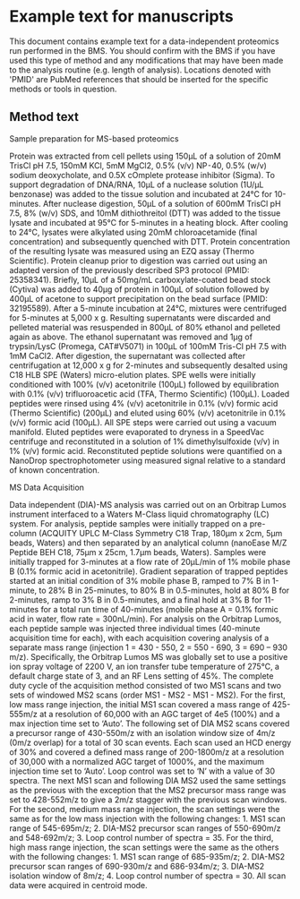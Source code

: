 # Example text for manuscripts <!-- omit in toc -->

This document contains example text for a data-independent proteomics run performed in the BMS. You should confirm with the BMS if you have used this type of method and any modifications that may have been made to the analysis routine (e.g. length of analysis). Locations denoted with 'PMID' are PubMed references that should be inserted for the specific methods or tools in question. 

## Method text

Sample preparation for MS-based proteomics

Protein was extracted from cell pellets using 150μL of a solution of 20mM TrisCl pH 7.5, 150mM KCl, 5mM MgCl2, 0.5% (v/v) NP⁃40, 0.5% (w/v) sodium deoxycholate, and 0.5X cOmplete protease inhibitor (Sigma). To support degradation of DNA/RNA, 10μL of a nuclease solution (1U/μL benzonase) was added to the tissue solution and incubated at 24°C for 10-minutes. After nuclease digestion, 50μL of a solution of 600mM TrisCl pH 7.5, 8% (w/v) SDS, and 10mM dithiothreitol (DTT) was added to the tissue lysate and incubated at 95°C for 5-minutes in a heating block. After cooling to 24°C, lysates were alkylated using 20mM chloroacetamide (final concentration) and subsequently quenched with DTT. Protein concentration of the resulting lysate was measured using an EZQ assay (Thermo Scientific). Protein cleanup prior to digestion was carried out using an adapted version of the previously described SP3 protocol (PMID: 25358341). Briefly, 10μL of a 50mg/mL carboxylate-coated bead stock (Cytiva) was added to 40μg of protein in 100μL of solution followed by 400μL of acetone to support precipitation on the bead surface (PMID: 32195589). After a 5-minute incubation at 24°C, mixtures were centrifuged for 5-minutes at 5,000 x g. Resulting supernatants were discarded and pelleted material was resuspended in 800μL of 80% ethanol and pelleted again as above. The ethanol supernatant was removed and 1μg of trypsin/LysC (Promega, CAT#V5071) in 100μL of 100mM Tris-Cl pH 7.5 with 1mM CaCl2. After digestion, the supernatant was collected after centrifugation at 12,000 x g for 2-minutes and subsequently desalted using C18 HLB SPE (Waters) micro-elution plates. SPE wells were initially conditioned with 100% (v/v) acetonitrile (100μL) followed by equilibration with 0.1% (v/v) trifluoroacetic acid (TFA, Thermo Scientific) (100μL). Loaded peptides were rinsed using 4% (v/v) acetonitrile in 0.1% (v/v) formic acid (Thermo Scientific) (200μL) and eluted using 60% (v/v) acetonitrile in 0.1% (v/v) formic acid (100μL). All SPE steps were carried out using a vacuum manifold. Eluted peptides were evaporated to dryness in a SpeedVac centrifuge and reconstituted in a solution of 1% dimethylsulfoxide (v/v) in 1% (v/v) formic acid. Reconstituted peptide solutions were quantified on a NanoDrop spectrophotometer using measured signal relative to a standard of known concentration. 

MS Data Acquisition 

Data independent (DIA)-MS analysis was carried out on an Orbitrap Lumos instrument interfaced to a Waters M-Class liquid chromatography (LC) system. For analysis, peptide samples were initially trapped on a pre-column (ACQUITY UPLC M-Class Symmetry C18 Trap, 180µm x 2cm, 5µm beads, Waters) and then separated by an analytical column (nanoEase M/Z Peptide BEH C18, 75µm x 25cm, 1.7µm beads, Waters). Samples were initially trapped for 3-minutes at a flow rate of 20µL/min of 1% mobile phase B (0.1% formic acid in acetonitrile). Gradient separation of trapped peptides started at an initial condition of 3% mobile phase B, ramped to 7% B in 1-minute, to 28% B in 25-minutes, to 80% B in 0.5-minutes, hold at 80% B for 2-minutes, ramp to 3% B in 0.5-minutes, and a final hold at 3% B for 11-minutes for a total run time of 40-minutes (mobile phase A = 0.1% formic acid in water, flow rate = 300nL/min). For analysis on the Orbitrap Lumos, each peptide sample was injected three individual times (40-minute acquisition time for each), with each acquisition covering analysis of a separate mass range (injection 1 = 430 - 550, 2 = 550 - 690, 3 = 690 – 930 m/z). Specifically, the Orbitrap Lumos MS was globally set to use a positive ion spray voltage of 2200 V, an ion transfer tube temperature of 275°C, a default charge state of 3, and an RF Lens setting of 45%. The complete duty cycle of the acquisition method consisted of two MS1 scans and two sets of windowed MS2 scans (order MS1 - MS2 - MS1 - MS2). For the first, low mass range injection, the initial MS1 scan covered a mass range of 425-555m/z at a resolution of 60,000 with an AGC target of 4e5 (100%) and a max injection time set to ‘Auto’. The following set of DIA MS2 scans covered a precursor range of 430-550m/z with an isolation window size of 4m/z (0m/z overlap) for a total of 30 scan events. Each scan used an HCD energy of 30% and covered a defined mass range of 200-1800m/z at a resolution of 30,000 with a normalized AGC target of 1000%, and the maximum injection time set to ‘Auto’. Loop control was set to ‘N’ with a value of 30 spectra. The next MS1 scan and following DIA MS2 used the same settings as the previous with the exception that the MS2 precursor mass range was set to 428-552m/z to give a 2m/z stagger with the previous scan windows. For the second, medium mass range injection, the scan settings were the same as for the low mass injection with the following changes: 1. MS1 scan range of 545-695m/z; 2. DIA-MS2 precursor scan ranges of 550-690m/z and 548-692m/z; 3. Loop control number of spectra = 35. For the third, high mass range injection, the scan settings were the same as the others with the following changes: 1. MS1 scan range of 685-935m/z; 2. DIA-MS2 precursor scan ranges of 690-930m/z and 686-934m/z; 3. DIA-MS2 isolation window of 8m/z; 4. Loop control number of spectra = 30. All scan data were acquired in centroid mode.
